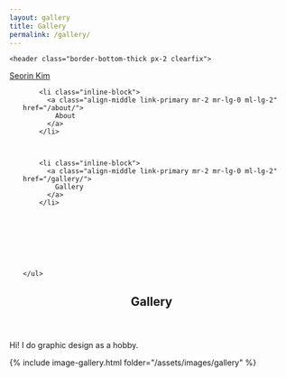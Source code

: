 ```yaml
---
layout: gallery
title: Gallery
permalink: /gallery/
---
```



<head>
  <meta charset="utf-8">
  <meta http-equiv="X-UA-Compatible" content="IE=edge">
  <meta name="viewport" content="width=device-width, initial-scale=1">

  <title>About</title>
  <meta name="description" content="Hi! I am Serene (Seorin)! I'm a PhD student doing an interdisciplinary study at the Data Analytics Laboratory, Vrije Universiteit Brussel. ">

  
  
  <link rel="stylesheet" href="http://localhost:4000/assets/style.css">

  <link rel="canonical" href="http://localhost:4000/about/">
  <link rel="alternate" type="application/rss+xml" title="Seorin Kim" href="http://localhost:4000/feed.xml">

  <script async defer src="https://buttons.github.io/buttons.js"></script>
</head>


  <body>

    <header class="border-bottom-thick px-2 clearfix">
  <div class="left sm-width-full py-1 mt-1 mt-lg-0">
    <a class="align-middle link-primary text-accent" href="/">
      Seorin Kim
    </a>
  </div>
  <div class="right sm-width-full">
    <ul class="list-reset mt-lg-1 mb-2 mb-lg-1">
      
        
      
        
        <li class="inline-block">
          <a class="align-middle link-primary mr-2 mr-lg-0 ml-lg-2" href="/about/">
            About
          </a>
        </li>
        
      
        
        <li class="inline-block">
          <a class="align-middle link-primary mr-2 mr-lg-0 ml-lg-2" href="/gallery/">
            Gallery
          </a>
        </li>
        
      
        
      
        
      
        
      
    </ul>
  </div>
</header>

  <div>
      <article class="container mx-auto px-2 mt2 mb4">
  <header>
    <h1 class="h0 py-4 mt-3">Gallery</h1>
  </header>
  <div class="col-4 sm-width-full border-top-thin">
  </div>
  <div class="prose mb-4 py-4">
    <p>Hi! I do graphic design as a hobby.</p>
  </div>
</header>

<div class="container mx-auto px-2">
    <div class="prose mb-4 py-4">
        {% include image-gallery.html folder="/assets/images/gallery" %}
    </div>
</div>